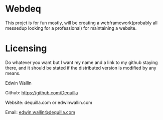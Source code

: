 # Webdeq
This projct is for fun mostly, will be creating a webframework(probably all messedup looking for a professional) for maintaining a website.

# Licensing
Do whatever you want but I want my name and a link to my github staying there, and it should be stated if the distributed version is modified by any means.


Edwin Wallin

Github: https://github.com/Dequilla

Website: dequilla.com or edwinwallin.com

Email: edwin.wallin@dequilla.com
